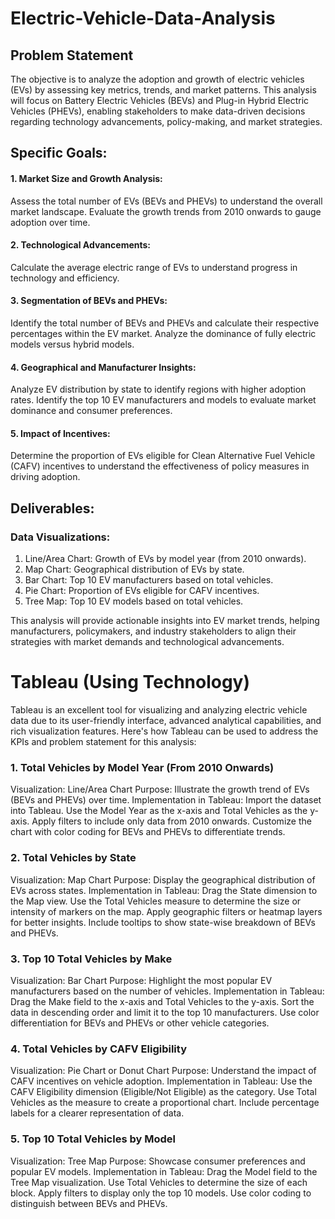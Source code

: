 # Electric-Vehicle-Data-Analysis

## Problem Statement
The objective is to analyze the adoption and growth of electric vehicles (EVs) by assessing key metrics, trends, and market patterns. This analysis will focus on Battery Electric Vehicles (BEVs) and Plug-in Hybrid Electric Vehicles (PHEVs), enabling stakeholders to make data-driven decisions regarding technology advancements, policy-making, and market strategies.

## Specific Goals:
#### 1. Market Size and Growth Analysis:

Assess the total number of EVs (BEVs and PHEVs) to understand the overall market landscape.
Evaluate the growth trends from 2010 onwards to gauge adoption over time.

#### 2. Technological Advancements:

Calculate the average electric range of EVs to understand progress in technology and efficiency.
#### 3. Segmentation of BEVs and PHEVs:

Identify the total number of BEVs and PHEVs and calculate their respective percentages within the EV market.
Analyze the dominance of fully electric models versus hybrid models.

#### 4. Geographical and Manufacturer Insights:

Analyze EV distribution by state to identify regions with higher adoption rates.
Identify the top 10 EV manufacturers and models to evaluate market dominance and consumer preferences.

#### 5. Impact of Incentives:

Determine the proportion of EVs eligible for Clean Alternative Fuel Vehicle (CAFV) incentives to understand the effectiveness of policy measures in driving adoption.

## Deliverables:
### Data Visualizations:

1. Line/Area Chart: Growth of EVs by model year (from 2010 onwards).
2. Map Chart: Geographical distribution of EVs by state.
3. Bar Chart: Top 10 EV manufacturers based on total vehicles.
4. Pie Chart: Proportion of EVs eligible for CAFV incentives.
5. Tree Map: Top 10 EV models based on total vehicles.

This analysis will provide actionable insights into EV market trends, helping manufacturers, policymakers, and industry stakeholders to align their strategies with market demands and technological advancements.

# Tableau (Using Technology)

Tableau is an excellent tool for visualizing and analyzing electric vehicle data due to its user-friendly interface, advanced analytical capabilities, and rich visualization features. Here's how Tableau can be used to address the KPIs and problem statement for this analysis:

### 1. Total Vehicles by Model Year (From 2010 Onwards)

Visualization: Line/Area Chart
Purpose: Illustrate the growth trend of EVs (BEVs and PHEVs) over time.
Implementation in Tableau:
Import the dataset into Tableau.
Use the Model Year as the x-axis and Total Vehicles as the y-axis.
Apply filters to include only data from 2010 onwards.
Customize the chart with color coding for BEVs and PHEVs to differentiate trends.

### 2. Total Vehicles by State

Visualization: Map Chart
Purpose: Display the geographical distribution of EVs across states.
Implementation in Tableau:
Drag the State dimension to the Map view.
Use the Total Vehicles measure to determine the size or intensity of markers on the map.
Apply geographic filters or heatmap layers for better insights.
Include tooltips to show state-wise breakdown of BEVs and PHEVs.

### 3. Top 10 Total Vehicles by Make

Visualization: Bar Chart
Purpose: Highlight the most popular EV manufacturers based on the number of vehicles.
Implementation in Tableau:
Drag the Make field to the x-axis and Total Vehicles to the y-axis.
Sort the data in descending order and limit it to the top 10 manufacturers.
Use color differentiation for BEVs and PHEVs or other vehicle categories.

### 4. Total Vehicles by CAFV Eligibility

Visualization: Pie Chart or Donut Chart
Purpose: Understand the impact of CAFV incentives on vehicle adoption.
Implementation in Tableau:
Use the CAFV Eligibility dimension (Eligible/Not Eligible) as the category.
Use Total Vehicles as the measure to create a proportional chart.
Include percentage labels for a clearer representation of data.

### 5. Top 10 Total Vehicles by Model

Visualization: Tree Map
Purpose: Showcase consumer preferences and popular EV models.
Implementation in Tableau:
Drag the Model field to the Tree Map visualization.
Use Total Vehicles to determine the size of each block.
Apply filters to display only the top 10 models.
Use color coding to distinguish between BEVs and PHEVs.



